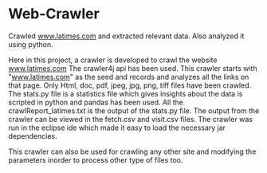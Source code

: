 # Web-Crawler
Crawled www.latimes.com and extracted relevant data. Also analyzed it using python.

Here in this project, a crawler is developed to crawl the website www.latimes.com
The crawler4j api has been used.
This crawler starts with "www.latimes.com" as the seed and records and analyzes all the links on that page. Only Html, doc, pdf, jpeg, jpg, png, tiff files have been crawled.
The stats.py file is a statistics file which gives insights about the data is scripted in python and pandas has been used.
All the crawlReport_latimes.txt is the output of the stats.py file.
The output from the crawler can be viewed in the fetch.csv and visit.csv files.
The crawler was run in the eclipse ide which made it easy to load the necessary jar dependencies.

This crawler can also be used for crawling any other site and modifying the parameters inorder to process other type of files too.

